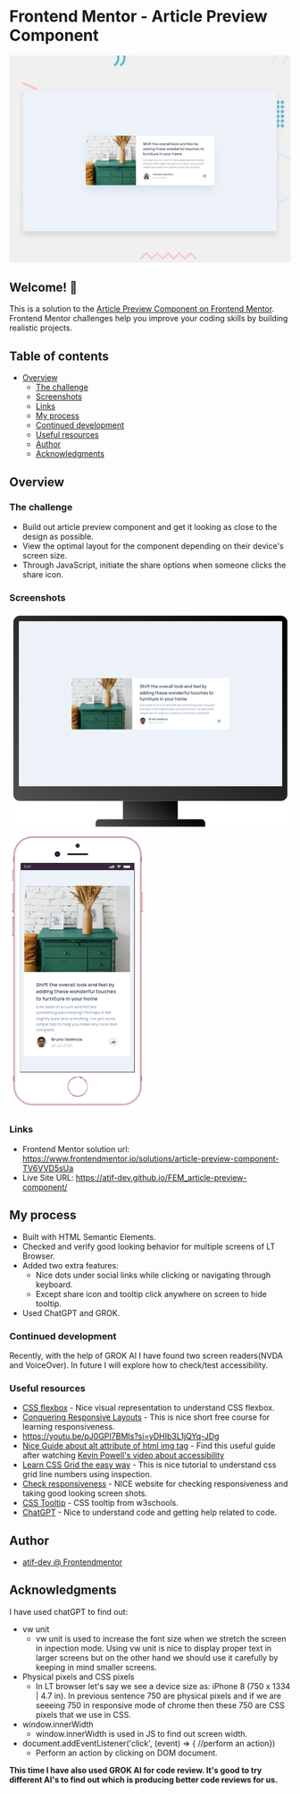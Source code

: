 # Frontend Mentor - Article Preview Component

![Design preview for the Article Preview Component coding challenge](./design/desktop-preview.jpg)


## Welcome! 👋

This is a solution to the [Article Preview Component on Frontend Mentor](https://www.frontendmentor.io/challenges/article-preview-component-dYBN_pYFT). Frontend Mentor challenges help you improve your coding skills by building realistic projects.

## Table of contents

- [Overview](#overview)
  - [The challenge](#the-challenge)
  - [Screenshots](#screenshots)
  - [Links](#links)
  - [My process](#my-process)
  - [Continued development](#continued-development)
  - [Useful resources](#useful-resources)
  - [Author](#author)
  - [Acknowledgments](#acknowledgments)

## Overview

### The challenge

- Build out article preview component and get it looking as close to the design as possible.
- View the optimal layout for the component depending on their device's screen size.
- Through JavaScript, initiate the share options when someone clicks the share icon.

### Screenshots

![PC View](https://github.com/atif-dev/FEM_article-preview-component/blob/main/screenshots/Desktop%201440%20x%20900.png?raw=true)
![Mobile view](https://github.com/atif-dev/FEM_article-preview-component/blob/main/screenshots/iPhone%208(375px%20width).png?raw=true)

### Links

- Frontend Mentor solution url: https://www.frontendmentor.io/solutions/article-preview-component-TV6VVD5sUa  
- Live Site URL: https://atif-dev.github.io/FEM_article-preview-component/

## My process

  - Built with HTML Semantic Elements.
  - Checked and verify good looking behavior for multiple screens of LT Browser.
  - Added two extra features:
    - Nice dots under social links while clicking or navigating through keyboard.
    - Except share icon and tooltip click anywhere on screen to hide tooltip.
  - Used ChatGPT and GROK.
    
### Continued development

  Recently, with the help of GROK AI I have found two screen readers(NVDA and VoiceOver). In future I will explore how to check/test accessibility. 

### Useful resources

- [CSS flexbox](https://css-tricks.com/snippets/css/a-guide-to-flexbox/) - Nice visual representation to understand CSS flexbox. 
- [Conquering Responsive Layouts](https://courses.kevinpowell.co/conquering-responsive-layouts) - This is nice short free course for learning responsiveness.
- https://youtu.be/pJ0GPI7BMIs?si=yDHIb3L1jQYq-JDg
- [Nice Guide about alt attribute of html img tag](https://axesslab.com/alt-texts/) - Find this useful guide after watching [Kevin Powell's video about accessibility](https://youtu.be/pJ0GPI7BMIs?si=hjscnii9942umsjT)
- [Learn CSS Grid the easy way](https://youtu.be/rg7Fvvl3taU?si=OeJGCoDQq0sy_FRK) - This is nice tutorial to understand css grid line numbers using inspection. 
- [Check responsiveness](https://www.lambdatest.com/mobile-view-website) - NICE website for checking responsiveness and taking good looking screen shots.
- [CSS Tooltip](https://www.w3schools.com/css/tryit.asp?filename=trycss_tooltip_arrow_bottom) - CSS tooltip from w3schools.
- [ChatGPT](https://chat.openai.com/) - Nice to understand code and getting help related to code.


## Author

- [atif-dev @ Frontendmentor](https://www.frontendmentor.io/profile/atif-dev)

## Acknowledgments

I have used chatGPT to find out:
 - vw unit
   - vw unit is used to increase the font size when we stretch the screen in inpection mode. Using vw unit is nice to display proper text in larger screens but on the other hand we should use it carefully by keeping in mind smaller screens. 
 - Physical pixels and CSS pixels
   - In LT browser let's say we see a device size as: iPhone 8 (750 x 1334 | 4.7 in). In previous sentence 750 are physical pixels and if we are seeeing 750 in responsive mode of chrome then these 750 are CSS pixels that we use in CSS. 
 - window.innerWidth
   - window.innerWidth is used in JS to find out screen width. 
 - document.addEventListener('click', (event) => { //perform an action})
   - Perform an action by clicking on DOM document.
 
**This time I have also used GROK AI for code review. It's good to try different AI's to find out which is producing better code reviews for us.** 
